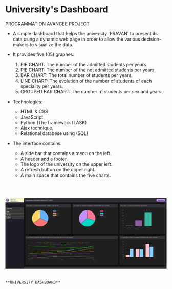 # University's Dashboard
PROGRAMMATION AVANCEE PROJECT

* A simple dashboard that helps the university 'PRAVAN' to present its data using a dynamic web page in order to allow the various decision-makers
to visualize the data.

* It provides five (05) graphes:
  1. PIE CHART: The number of the admitted students per years.
  2. PIE CHART: The number of the not admitted students per years.
  3. BAR CHART: The total number of students per years.
  4. LINE CHART: The evolution of the number of students of each speciality per years.
  5. GROUPED BAR CHART: The number of students per sex and years.

* Technologies:
  - HTML & CSS
  - JavaScript
  - Python (The framework fLASK)
  - Ajax technique.
  - Relational databese using (SQL)

* The interface contains:
  - A side bar that contains a menu on the left.
  - A header and a footer.
  - The logo of the university on the upper left.
  - A refresh button on the upper right.
  - A main space that contains the five charts.
 
 </br>
 </br>

![Dashboard](Dashboard.JPG)

                                                                      **UNIVERSITY DASHBOARD**
